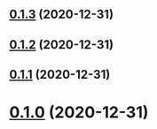 ## [0.1.3](https://github.com/tyankatsu0105/css-houdini/compare/v0.1.2...v0.1.3) (2020-12-31)



## [0.1.2](https://github.com/tyankatsu0105/css-houdini/compare/v0.1.1...v0.1.2) (2020-12-31)



## [0.1.1](https://github.com/tyankatsu0105/css-houdini/compare/v0.0.8...v0.1.1) (2020-12-31)



# [0.1.0](https://github.com/tyankatsu0105/css-houdini/compare/v0.0.8...v0.1.0) (2020-12-31)



